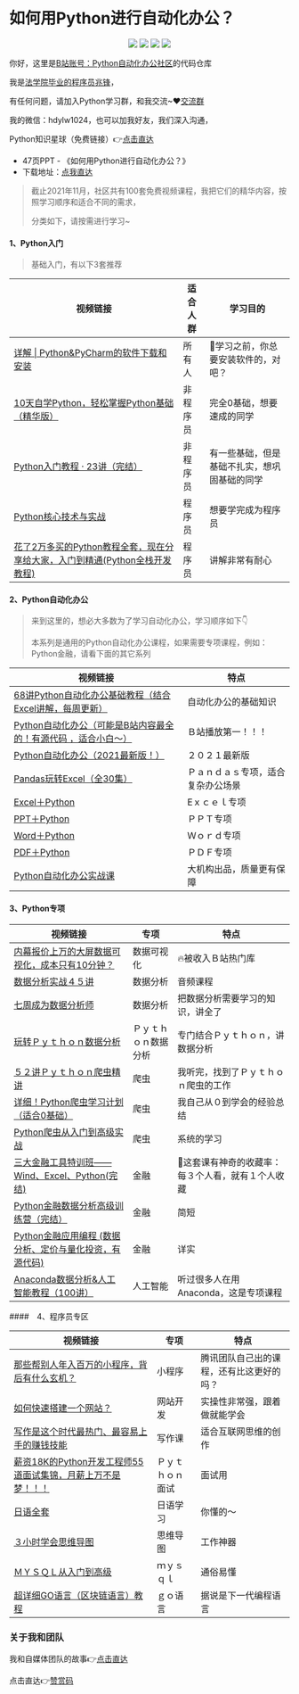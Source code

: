 # 如何用Python进行自动化办公？

<div align="center">
    <a href="https://github.com/zhaofeng092/python_auto_office"> <img src="https://badgen.net/badge/Github/%E7%A8%8B%E5%BA%8F%E5%91%98?icon=github&color=red"></a>
    <a href="https://mp.weixin.qq.com/s/xkZSp3606rTPN_JbLT3hSQ"> <img src="https://badgen.net/badge/follow/%E5%85%AC%E4%BC%97%E5%8F%B7?icon=rss&color=green"></a>
    <a href="https://space.bilibili.com/259649365"> <img src="https://badgen.net/badge/pick/B%E7%AB%99?icon=dependabot&color=blue"></a>
    <a href="https://mp.weixin.qq.com/s/wx-JkgOUoJhb-7ZESxl93w"> <img src="https://badgen.net/badge/join/%E4%BA%A4%E6%B5%81%E7%BE%A4?icon=atom&color=yellow"></a>
</div>



你好，这里是[B站账号：Python自动化办公社区](https://space.bilibili.com/259649365)的代码仓库

我是[法学院毕业的程序员兆锋](https://mp.weixin.qq.com/mp/appmsgalbum?__biz=MzkyMzIwOTgzMA==&action=getalbum&album_id=1861970403066249218&scene=173&from_msgid=2247484814&from_itemidx=1&count=3&nolastread=1#wechat_redirect)，

有任何问题，请加入Python学习群，和我交流~❤[交流群](https://mp.weixin.qq.com/s/wx-JkgOUoJhb-7ZESxl93w)

我的微信：hdylw1024，也可以加我好友，我们深入沟通，

Python知识星球（免费链接）👉[点击直达](https://t.zsxq.com/I2fIiMf)



- 47页PPT - 《如何用Python进行自动化办公？》
- 下载地址：[点我直达](https://github.com/zhaofeng092/python_auto_office/tree/master/%E5%9B%A2%E9%98%9F%E5%85%AC%E4%BC%97%E5%8F%B7/Python%E8%87%AA%E5%8A%A8%E5%8C%96%E5%8A%9E%E5%85%AC%E7%A4%BE%E5%8C%BA/1109-PDF)






> 截止2021年11月，社区共有100套免费视频课程，我把它们的精华内容，按照学习顺序和适合不同的需求，
>
> 分类如下，请按需进行学习~

 ####  1、Python入门

> 基础入门，有以下3套推荐

| 视频链接                                                     | 适合人群 | 学习目的                                     |
| ------------------------------------------------------------ | -------- | -------------------------------------------- |
| [详解 \| Python&PyCharm的软件下载和安装](https://mp.weixin.qq.com/s/a0zoCo9DacvdpIoz1LEN3Q) | 所有人   | 🎯学习之前，你总要安装软件的，对吧？          |
| [10天自学Python，轻松掌握Python基础（精华版）](https://www.bilibili.com/video/BV1MM4y1G76j) | 非程序员 | 完全0基础，想要速成的同学                    |
| [Python入门教程 · 23讲（完结）](https://www.bilibili.com/video/BV17p4y1i7Vn) | 非程序员 | 有一些基础，但是基础不扎实，想巩固基础的同学 |
| [Python核心技术与实战](http://gk.link/a/10E3y)               | 程序员   | 想要学完成为程序员                           |
| [花了2万多买的Python教程全套，现在分享给大家，入门到精通(Python全栈开发教程)](https://www.acfun.cn/v/ac20463077) | 程序员   | 讲解非常有耐心                               |



#### 2、Python自动化办公

> 来到这里的，想必大多数为了学习自动化办公，学习顺序如下👇
>
> 本系列是通用的Python自动化办公课程，如果需要专项课程，例如：Python金融，请看下面的其它系列



| 视频链接                                                     | 特点                               |
| ------------------------------------------------------------ | ---------------------------------- |
| [68讲Python自动化办公基础教程（结合Excel讲解，每周更新）](https://www.bilibili.com/video/BV1f54y13741) | 自动化办公的基础知识               |
| [Python自动化办公（可能是B站内容最全的！有源代码 ，适合小白～）](https://www.bilibili.com/video/BV1y54y1i78U) | Ｂ站播放第一！！！                 |
| [Python自动化办公（2021最新版！）](https://www.bilibili.com/video/BV1wB4y1w7KV) | ２０２１最新版                     |
| [Pandas玩转Excel（全30集）](https://www.bilibili.com/video/BV1hk4y1C73S) | Ｐａｎｄａｓ专项，适合复杂办公场景 |
| [Excel＋Python](https://www.bilibili.com/video/BV1my4y1x7NQ) | Eｘｃｅｌ专项                      |
| [PPT＋Python](https://www.bilibili.com/video/BV1564y127Ws)   | ＰＰＴ专项                         |
| [ Word＋Python](https://www.bilibili.com/video/BV1hy4y187eQ) | Ｗｏｒｄ专项                       |
| [PDF＋Python](https://www.bilibili.com/video/BV18V411J7Cy)   | ＰＤＦ专项                         |
| [Python自动化办公实战课](http://gk.link/a/10E3B)             | 大机构出品，质量更有保障           |



#### 3、Python专项

| 视频链接                                                     |    专项  | 特点 |
| ------------------------------------------------------------ | ---- | ---- |
| [内幕报价上万的大屏数据可视化，成本只有10分钟？](https://www.bilibili.com/video/BV1Kz4y1r76w) | 数据可视化 | 🔥被收入Ｂ站热门库 |
| [数据分析实战４５讲](http://xima.tv/1_s0tMA6?_sonic=0) | 数据分析 | 音频课程 |
| [七周成为数据分析师](https://www.acfun.cn/v/ac19843284) | 数据分析 | 把数据分析需要学习的知识，讲全了 |
| [玩转Ｐｙｔｈｏｎ数据分析](https://t3.lagounews.com/yRD2RaRtsTC58) | Ｐｙｔｈｏｎ数据分析 | 专门结合Ｐｙｔｈｏｎ，讲数据分析 |
| [５２讲Ｐｙｔｈｏｎ爬虫精讲](https://mp.weixin.qq.com/s/dUpSxPgTRMGTb5T7-Ya9Ow) | 爬虫 | 我听完，找到了Ｐｙｔｈｏｎ爬虫的工作 |
| [详细！Python爬虫学习计划（适合0基础）](https://www.bilibili.com/video/BV15K411c7SZ) | 爬虫 | 我自己从０到学会的经验总结 |
| [Python爬虫从入门到高级实战](https://www.bilibili.com/video/BV1y54y1y74F) | 爬虫 | 系统的学习 |
| [三大金融工具特训班——Wind、Excel、Python(完结)](https://www.bilibili.com/video/BV16U4y1g7mS) | 金融 | 🐔这套课有神奇的收藏率：每３个人看，就有１个人收藏 |
| [Python金融数据分析高级训练营（完结）](https://www.bilibili.com/video/BV1Ut4y1i7wS) | 金融 | 简短 |
| [Python金融应用编程 (数据分析、定价与量化投资，有源代码)](https://www.bilibili.com/video/BV1bK4y1a7Rb) | 金融 | 详实 |
| [Anaconda数据分析&人工智能教程（100讲）](https://www.bilibili.com/video/BV1rU4y1u7og) | 人工智能 | 听过很多人在用Anaconda，这是专项课程 |



####　4、程序员专区

| 视频链接                                                     | 专项             | 特点                                     |
| ------------------------------------------------------------ | ---------------- | ---------------------------------------- |
| [那些帮别人年入百万的小程序，背后有什么玄机？](https://mp.weixin.qq.com/s/ytnPz-egQPsuI5vg0L0upg) | 小程序           | 腾讯团队自己出的课程，还有比这更好的吗？ |
| [如何快速搭建一个网站？](https://mp.weixin.qq.com/s/9jflDQOhOZpD1z5gXUZCLQ) | 网站开发         | 实操性非常强，跟着做就能学会             |
| [写作是这个时代最热门、最容易上手的赚钱技能](https://www.acfun.cn/v/ac30605250) | 写作课           | 适合互联网思维的创作                     |
| [薪资18K的Python开发工程师55道面试集锦，月薪上万不是梦！！！](https://www.acfun.cn/v/ac31404008) | Ｐｙｔｈｏｎ面试 | 面试用                                   |
| [日语全套](https://www.acfun.cn/v/ac16227831)                | 日语学习         | 你懂的～                                 |
| [３小时学会思维导图](https://www.acfun.cn/v/ac17223439)      | 思维导图         | 工作神器                                 |
| [ＭＹＳＱＬ从入门到高级](https://www.acfun.cn/v/ac20264942)  | ｍｙｓｑｌ       | 通俗易懂                                 |
| [超详细GO语言（区块链语言）教程](https://www.bilibili.com/video/BV1tz4y1R7GG) | ｇｏ语言         | 据说是下一代编程语言                     |



###  关于我和团队



我和自媒体团队的故事👉[点击直达](https://mp.weixin.qq.com/mp/appmsgalbum?__biz=MzkyMzIwOTgzMA==&action=getalbum&album_id=1861970403066249218&scene=173&from_msgid=2247484814&from_itemidx=1&count=3&nolastread=1#wechat_redirect)

点击直达👉[赞赏码](https://gitee.com/zhaofeng092/python_auto_office/blob/master/%E8%B4%A6%E5%8F%B7%E5%85%B1%E7%94%A8%E8%B5%84%E6%BA%90/image/%E5%BE%AE%E4%BF%A1%E6%94%B6%E6%AC%BE%E7%A0%81.jpg)